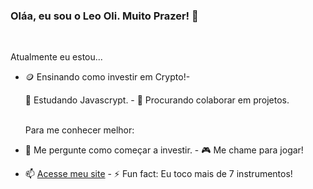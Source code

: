 ### Oláa, eu sou o Leo Oli. Muito Prazer! 👋
<br>

  Atualmente eu estou...

- 🪙 Ensinando como investir em Crypto!- <p> 🌱 Estudando Javascrypt.                - 👯 Procurando colaborar em projetos.
  
  <br>
  Para me conhecer melhor:
  
- 💬 Me pergunte como começar a investir.            - 🎮 Me chame para jogar!


- 📫 [Acesse meu site](https://beacons.ai/leooli)                 - ⚡ Fun fact: Eu toco mais de 7 instrumentos!



